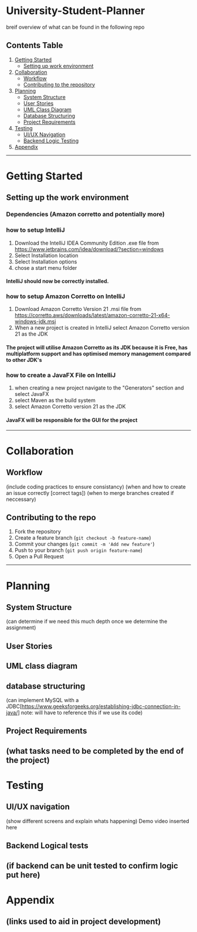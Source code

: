 # University-Student-Planner

breif overview of what can be found in the following repo
## Contents Table
1) [Getting Started](#getting-Started)
   - [Setting up work environment](#setting-up-work-environment)
2) [Collaboration](#collaboration)
   - [Workflow](#workflow)
   - [Contributing to the repository](#contributing-to-the-repo)
3) [Planning](#planning)
   - [System Structure](#system-structure)
   - [User Stories](#user-stories)
   - [UML Class Diagram](#uml-class-diagram)
   - [Database Structuring](#database-structuring)
   - [Project Requirements](#project-requirements)
4) [Testing](#testing)
   - [UI/UX Navigation](#uiux-navigation)
   - [Backend Logic Testing](#backend-logical-tests)
5) [Appendix](#appendix)
---
# Getting Started

## Setting up the work environment
### Dependencies (Amazon corretto and potentially more)

### how to setup IntelliJ 
1. Download the IntelliJ IDEA Community Edition .exe file from https://www.jetbrains.com/idea/download/?section=windows
2. Select Installation location
3. Select Installation options
4. chose a start menu folder
#### IntelliJ should now be correctly installed.

### how to setup Amazon Corretto on IntelliJ
1. Download Amazon Corretto Version 21 .msi file from https://corretto.aws/downloads/latest/amazon-corretto-21-x64-windows-jdk.msi
2. When a new project is created in IntelliJ select Amazon Corretto version 21 as the JDK 
#### The project will utilise Amazon Corretto as its JDK because it is Free, has multiplatform support and has optimised memory management compared to other JDK's

### how to create a JavaFX File on IntelliJ
1. when creating a new project navigate to the "Generators" section and select JavaFX
2. select Maven as the build system
3. select Amazon Corretto version 21 as the JDK
#### JavaFX will be responsible for the GUI for the project
---
# Collaboration

## Workflow 
(include coding practices to ensure consistancy)
(when and how to create an issue correctly [correct tags])
(when to merge branches created if neccessary)

## Contributing to the repo
1. Fork the repository
2. Create a feature branch (`git checkout -b feature-name`)
3. Commit your changes (`git commit -m 'Add new feature'`)
4. Push to your branch (`git push origin feature-name`)
5. Open a Pull Request
---
# Planning
## System Structure
(can determine if we need this much depth once we determine the assignment)
## User Stories

## UML class diagram

## database structuring 
(can implement MySQL with a JDBC[https://www.geeksforgeeks.org/establishing-jdbc-connection-in-java/] note: will have to reference this if we use its code)

## Project Requirements
(what tasks need to be completed by the end of the project)
---
# Testing

## UI/UX navigation 
(show different screens and explain whats happening)
Demo video inserted here
## Backend Logical tests
(if backend can be unit tested to confirm logic put here)
---
# Appendix
(links used to aid in project development)
---
